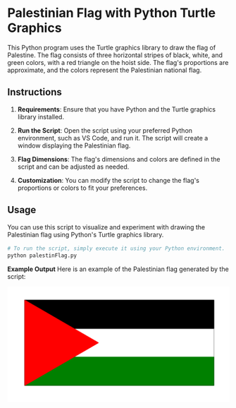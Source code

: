# Palestinian Flag with Python Turtle Graphics

This Python program uses the Turtle graphics library to draw the flag of Palestine. The flag consists of three horizontal stripes of black, white, and green colors, with a red triangle on the hoist side. The flag's proportions are approximate, and the colors represent the Palestinian national flag.

## Instructions

1. **Requirements**: Ensure that you have Python and the Turtle graphics library installed.

3. **Run the Script**: Open the script using your preferred Python environment, such as VS Code, and run it. The script will create a window displaying the Palestinian flag.

4. **Flag Dimensions**: The flag's dimensions and colors are defined in the script and can be adjusted as needed.

5. **Customization**: You can modify the script to change the flag's proportions or colors to fit your preferences.

## Usage

You can use this script to visualize and experiment with drawing the Palestinian flag using Python's Turtle graphics library.

```python
# To run the script, simply execute it using your Python environment.
python palestinFlag.py
```

**Example Output**
Here is an example of the Palestinian flag generated by the script:

![Palestine_flag](https://github.com/Kaoutherbo/Palastine-Flag/blob/main/Palestin%20flag.PNG)
